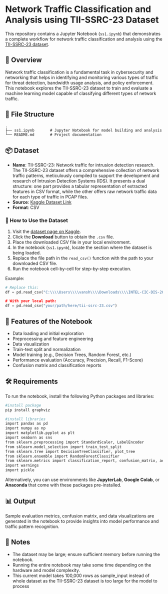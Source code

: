 # Network Traffic Classification and Analysis using TII-SSRC-23 Dataset

This repository contains a Jupyter Notebook (`ss1.ipynb`) that demonstrates a complete workflow for network traffic classification and analysis using the [TII-SSRC-23 dataset](https://www.kaggle.com/datasets/daniaherzalla/tii-ssrc-23?resource=download).

## 📘 Overview

Network traffic classification is a fundamental task in cybersecurity and networking that helps in identifying and monitoring various types of traffic for threat detection, bandwidth usage analysis, and policy enforcement. This notebook explores the TII-SSRC-23 dataset to train and evaluate a machine learning model capable of classifying different types of network traffic.

## 📁 File Structure

```
.
├── ss1.ipynb       # Jupyter Notebook for model building and analysis
└── README.md       # Project documentation
```

## 📦 Dataset

- **Name**: TII-SSRC-23: Network traffic for intrusion detection research. The TII-SSRC-23 dataset offers a comprehensive collection of network traffic patterns, meticulously compiled to support the development and research of Intrusion Detection Systems (IDS). It presents a dual structure: one part provides a tabular representation of extracted features in CSV format, while the other offers raw network traffic data for each type of traffic in PCAP files.  
- **Source**: [Kaggle Dataset Link](https://www.kaggle.com/datasets/daniaherzalla/tii-ssrc-23?resource=download)  
- **Format**: CSV

### 🔽 How to Use the Dataset

1. Visit the [dataset page on Kaggle](https://www.kaggle.com/datasets/daniaherzalla/tii-ssrc-23?resource=download).
2. Click the **Download** button to obtain the `.csv` file.
3. Place the downloaded CSV file in your local environment.
4. In the notebook (`ss1.ipynb`), locate the section where the dataset is being loaded.
5. Replace the file path in the `read_csv()` function with the path to your downloaded CSV file.
6. Run the notebook cell-by-cell for step-by-step execution.

Example:

```python
# Replace this:
df = pd.read_csv("C:\\\\Users\\\\vansh\\\\Downloads\\\\INTEL-CIC-DIS-2017-18-main\\\\data.csv\")

# With your local path:
df = pd.read_csv("your/path/here/tii-ssrc-23.csv")
```

## 🧪 Features of the Notebook

- Data loading and initial exploration  
- Preprocessing and feature engineering  
- Data visualization  
- Train-test split and normalization  
- Model training (e.g., Decision Trees, Random Forest, etc.)  
- Performance evaluation (Accuracy, Precision, Recall, F1-Score)  
- Confusion matrix and classification reports  

## 🛠️ Requirements

To run the notebook, install the following Python packages and libraries:

```bash
#install package
pip install graphviz

#install libraries
import pandas as pd
import numpy as np
import matplotlib.pyplot as plt
import seaborn as sns
from sklearn.preprocessing import StandardScaler, LabelEncoder
from sklearn.model_selection import train_test_split
from sklearn.tree import DecisionTreeClassifier, plot_tree
from sklearn.ensemble import RandomForestClassifier
from sklearn.metrics import classification_report, confusion_matrix, accuracy_score
import warnings
import pickle
```
Alternatively, you can use environments like **JupyterLab**, **Google Colab**, or **Anaconda** that come with these packages pre-installed.

## 📊 Output

Sample evaluation metrics, confusion matrix, and data visualizations are generated in the notebook to provide insights into model performance and traffic pattern recognition.

## 📌 Notes

- The dataset may be large; ensure sufficient memory before running the notebook.
- Running the entire notebook may take some time depending on the hardware and model complexity.
- This current model takes 100,000 rows as sample_input instead of whole dataset as the TII-SSRC-23 dataset is too large for the model to process 
